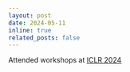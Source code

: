 ```yaml
---
layout: post
date: 2024-05-11
inline: true
related_posts: false
---
```


Attended workshops at [ICLR 2024](https://iclr.cc/Conferences/2024)